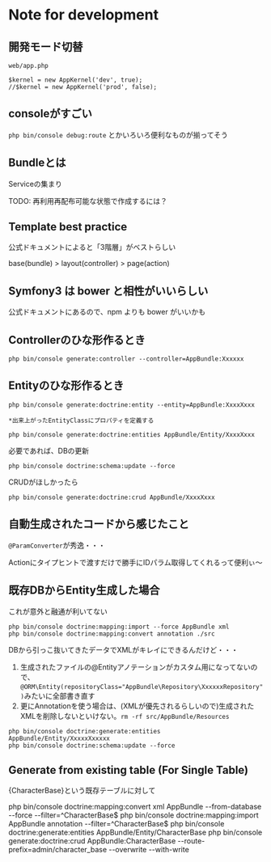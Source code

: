 Note for development
===

## 開発モード切替

```
web/app.php

$kernel = new AppKernel('dev', true);
//$kernel = new AppKernel('prod', false);
```

## consoleがすごい

`php bin/console debug:route` とかいろいろ便利なものが揃ってそう

## Bundleとは

Serviceの集まり

TODO: 再利用再配布可能な状態で作成するには？

## Template best practice 

公式ドキュメントによると「3階層」がベストらしい

base(bundle) > layout(controller) > page(action)

## Symfony3 は bower と相性がいいらしい

公式ドキュメントにあるので、npm よりも bower がいいかも

## Controllerのひな形作るとき

```
php bin/console generate:controller --controller=AppBundle:Xxxxxx
```

## Entityのひな形作るとき

```
php bin/console generate:doctrine:entity --entity=AppBundle:XxxxXxxx

*出来上がったEntityClassにプロパティを定義する

php bin/console generate:doctrine:entities AppBundle/Entity/XxxxXxxx
```

必要であれば、DBの更新

```
php bin/console doctrine:schema:update --force
```

CRUDがほしかったら

```
php bin/console generate:doctrine:crud AppBundle/XxxxXxxx
```

## 自動生成されたコードから感じたこと

`@ParamConverter`が秀逸・・・

Actionにタイプヒントで渡すだけで勝手にIDパラム取得してくれるって便利ぃ～

## 既存DBからEntity生成した場合

これが意外と融通が利いてない

```
php bin/console doctrine:mapping:import --force AppBundle xml
php bin/console doctrine:mapping:convert annotation ./src
```

DBから引っこ抜いてきたデータでXMLがキレイにできるんだけど・・・

1. 生成されたファイルの@Entityアノテーションがカスタム用になってないので、`@ORM\Entity(repositoryClass="AppBundle\Repository\XxxxxxRepository")`みたいに全部書き直す
2. 更にAnnotationを使う場合は、(XMLが優先されるらしいので)生成されたXMLを削除しないといけない。`rm -rf src/AppBundle/Resources`

```
php bin/console doctrine:generate:entities AppBundle/Entity/XxxxxXxxxxx
php bin/console doctrine:schema:update --force
```

## Generate from existing table (For Single Table)

{CharacterBase}という既存テーブルに対して

php bin/console doctrine:mapping:convert xml AppBundle --from-database --force --filter=^CharacterBase$
php bin/console doctrine:mapping:import AppBundle annotation --filter=^CharacterBase$
php bin/console doctrine:generate:entities AppBundle/Entity/CharacterBase
php bin/console generate:doctrine:crud AppBundle:CharacterBase --route-prefix=admin/character_base --overwrite --with-write
